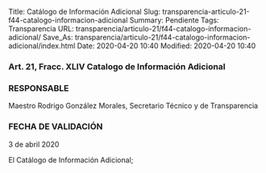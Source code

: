 Title: Catálogo de Información Adicional
Slug: transparencia-articulo-21-f44-catalogo-informacion-adicional
Summary: Pendiente
Tags: Transparencia
URL: transparencia/articulo-21/f44-catalogo-informacion-adicional/
Save_As: transparencia/articulo-21/f44-catalogo-informacion-adicional/index.html
Date: 2020-04-20 10:40
Modified: 2020-04-20 10:40


### 

### Art. 21, Fracc. XLIV Catalogo de Información Adicional

### RESPONSABLE

Maestro Rodrigo González Morales, Secretario Técnico y de Transparencia

### FECHA DE VALIDACIÓN

3 de abril 2020

El Catálogo de Información Adicional;
